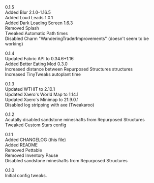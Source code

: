 0.1.5  
Added Blur 2.1.0-1.16.5  
Added Loud Leads 1.0.1  
Added Dark Loading Screen 1.6.3  
Removed Splash  
Tweaked Automatic Path times  
Disabled Charm "WanderingTraderImprovements" (doesn't seem to be working)  

0.1.4  
Updated Fabric API to 0.34.6+1.16  
Added Better Eating Mod 0.3.0  
Increased distance between Repurposed Structures structures  
Increased TinyTweaks autoplant time

0.1.3  
Updated WTHIT to 2.10.1  
Updated Xaero's World Map to 1.14.1  
Updated Xaero's Minimap to 21.9.0.1  
Disabled log stripping with axe (Tweakaroo)

0.1.2  
Acutally disabled sandstone mineshafts from Repurposed Structures  
Tweaked Custom Stars config  

0.1.1  
Added CHANGELOG (this file)  
Added README  
Removed Pettable  
Removed Inventory Pause  
Disabled sandstone mineshafts from Repurposed Structures  

0.1.0  
Initial config tweaks.  
